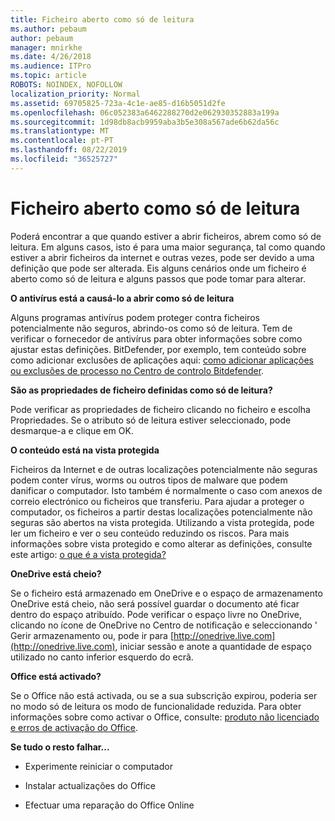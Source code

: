 ```yaml
---
title: Ficheiro aberto como só de leitura
ms.author: pebaum
author: pebaum
manager: mnirkhe
ms.date: 4/26/2018
ms.audience: ITPro
ms.topic: article
ROBOTS: NOINDEX, NOFOLLOW
localization_priority: Normal
ms.assetid: 69705825-723a-4c1e-ae85-d16b5051d2fe
ms.openlocfilehash: 06c052383a6462288270d2e062930352883a199a
ms.sourcegitcommit: 1d98db8acb9959aba3b5e308a567ade6b62da56c
ms.translationtype: MT
ms.contentlocale: pt-PT
ms.lasthandoff: 08/22/2019
ms.locfileid: "36525727"
---
```

# <a name="file-open-read-only"></a>Ficheiro aberto como só de leitura

Poderá encontrar a que quando estiver a abrir ficheiros, abrem como só de leitura. Em alguns casos, isto é para uma maior segurança, tal como quando estiver a abrir ficheiros da internet e outras vezes, pode ser devido a uma definição que pode ser alterada. Eis alguns cenários onde um ficheiro é aberto como só de leitura e alguns passos que pode tomar para alterar.
  
 **O antivírus está a causá-lo a abrir como só de leitura**
  
Alguns programas antivírus podem proteger contra ficheiros potencialmente não seguros, abrindo-os como só de leitura. Tem de verificar o fornecedor de antivírus para obter informações sobre como ajustar estas definições. BitDefender, por exemplo, tem conteúdo sobre como adicionar exclusões de aplicações aqui: [como adicionar aplicações ou exclusões de processo no Centro de controlo Bitdefender](https://www.bitdefender.com/support/how-to-add-application-or-process-exclusions-in-bitdefender-control-center-1119.mdl).
  
 **São as propriedades de ficheiro definidas como só de leitura?**
  
Pode verificar as propriedades de ficheiro clicando no ficheiro e escolha Propriedades. Se o atributo só de leitura estiver seleccionado, pode desmarque-a e clique em OK.
  
 **O conteúdo está na vista protegida**
  
Ficheiros da Internet e de outras localizações potencialmente não seguras podem conter vírus, worms ou outros tipos de malware que podem danificar o computador. Isto também é normalmente o caso com anexos de correio electrónico ou ficheiros que transferiu. Para ajudar a proteger o computador, os ficheiros a partir destas localizações potencialmente não seguras são abertos na vista protegida. Utilizando a vista protegida, pode ler um ficheiro e ver o seu conteúdo reduzindo os riscos. Para mais informações sobre vista protegido e como alterar as definições, consulte este artigo: [o que é a vista protegida?](https://support.office.com/article/d6f09ac7-e6b9-4495-8e43-2bbcdbcb6653)
  
 **OneDrive está cheio?**
  
Se o ficheiro está armazenado em OneDrive e o espaço de armazenamento OneDrive está cheio, não será possível guardar o documento até ficar dentro do espaço atribuído. Pode verificar o espaço livre no OneDrive, clicando no ícone de OneDrive no Centro de notificação e seleccionando ' Gerir armazenamento ou, pode ir para [http://onedrive.live.com](http://onedrive.live.com), iniciar sessão e anote a quantidade de espaço utilizado no canto inferior esquerdo do ecrã.
  
 **Office está activado?**
  
Se o Office não está activada, ou se a sua subscrição expirou, poderia ser no modo só de leitura os modo de funcionalidade reduzida. Para obter informações sobre como activar o Office, consulte: [produto não licenciado e erros de activação do Office](https://support.office.com/article/0d23d3c0-c19c-4b2f-9845-5344fedc4380).
  
 **Se tudo o resto falhar...**
  
- Experimente reiniciar o computador
    
- Instalar actualizações do Office
    
- Efectuar uma reparação do Office Online
    

